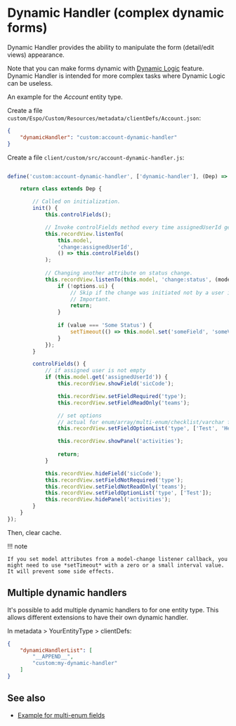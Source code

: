 # Dynamic Handler (complex dynamic forms)

Dynamic Handler provides the ability to manipulate the form (detail/edit views) appearance.

Note that you can make forms dynamic with [Dynamic Logic](../administration/dynamic-logic.md) feature. Dynamic Handler is intended for more complex tasks where Dynamic Logic can be useless.

An example for the *Account* entity type.

Create a file `custom/Espo/Custom/Resources/metadata/clientDefs/Account.json`:

```json
{
    "dynamicHandler": "custom:account-dynamic-handler"
}
```

Create a file `client/custom/src/account-dynamic-handler.js`:

```js

define('custom:account-dynamic-handler', ['dynamic-handler'], (Dep) => {

    return class extends Dep {

        // Called on initialization.
        init() {
            this.controlFields();

            // Invoke controlFields method every time assignedUserId gets changed.
            this.recordView.listenTo(
                this.model,
                'change:assignedUserId',
                () => this.controlFields()
            );
            
            // Changing another attribute on status change.
            this.recordView.listenTo(this.model, 'change:status', (model, value, options) => {
                if (!options.ui) {
                    // Skip if the change was initiated not by a user interaction.
                    // Important.
                    return;
                }
                
                if (value === 'Some Status') {
                    setTimeout(() => this.model.set('someField', 'someValue'), 1);
                }
            });
        }

        controlFields() {        
            // if assigned user is not empty
            if (this.model.get('assignedUserId')) {                
                this.recordView.showField('sicCode');

                this.recordView.setFieldRequired('type');
                this.recordView.setFieldReadOnly('teams');

                // set options
                // actual for enum/array/multi-enum/checklist/varchar fields types
                this.recordView.setFieldOptionList('type', ['Test', 'Hello']);

                this.recordView.showPanel('activities');
                
                return;
            }

            this.recordView.hideField('sicCode');
            this.recordView.setFieldNotRequired('type');
            this.recordView.setFieldNotReadOnly('teams');
            this.recordView.setFieldOptionList('type', ['Test']);
            this.recordView.hidePanel('activities');
        }
    }
});
```

Then, clear cache.

!!! note

    If you set model attributes from a model-change listener callback, you might need to use *setTimeout* with a zero or a small interval value. It will prevent some side effects.

## Multiple dynamic handlers

It's possible to add multiple dynamic handlers to for one entity type. This allows different extensions to have their own dynamic handler.

In metadata > YourEntityType > clientDefs:

```json
{
    "dynamicHandlerList": [
        "__APPEND__",
        "custom:my-dynamic-handler"
    ]
}
```

## See also

* [Example for multi-enum fields](examples/dynamic-logic-multi-enum.md)
